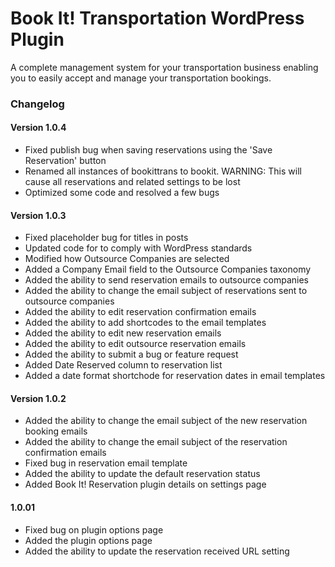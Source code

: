 Book It! Transportation WordPress Plugin
======================

A complete management system for your transportation business enabling you to easily accept and manage your transportation bookings.

<h3>Changelog</h3>

<h4>Version 1.0.4</h4>
<ul>
<li>Fixed publish bug when saving reservations using the 'Save Reservation' button
<li>Renamed all instances of bookittrans to bookit. WARNING: This will cause all reservations and related settings to be lost
<li>Optimized some code and resolved a few bugs
</ul>

<h4>Version 1.0.3</h4>
<ul>
<li>Fixed placeholder bug for titles in posts
<li>Updated code for to comply with WordPress standards
<li>Modified how Outsource Companies are selected
<li>Added a Company Email field to the Outsource Companies taxonomy
<li>Added the ability to send reservation emails to outsource companies
<li>Added the ability to change the email subject of reservations sent to outsource companies
<li>Added the ability to edit reservation confirmation emails
<li>Added the ability to add shortcodes to the email templates
<li>Added the ability to edit new reservation emails
<li>Added the ability to edit outsource reservation emails
<li>Added the ability to submit a bug or feature request
<li>Added Date Reserved column to reservation list
<li>Added a date format shortchode for reservation dates in email templates
</ul>

<h4>Version 1.0.2</h4>
<ul>
<li>Added the ability to change the email subject of the new reservation booking emails
<li>Added the ability to change the email subject of the reservation confirmation emails
<li>Fixed bug in reservation email template
<li>Added the ability to update the default reservation status
<li>Added Book It! Reservation plugin details on settings page
</ul>

<h4>1.0.01</h4>
<ul>
<li>Fixed bug on plugin options page
<li>Added the plugin options page
<li>Added the ability to update the reservation received URL setting
</ul>